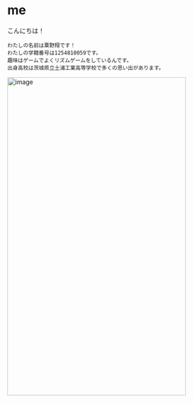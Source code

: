 # me



   こんにちは！
   
    わたしの名前は粟野翔です！
    わたしの学籍番号は1254810059です。
    趣味はゲームでよくリズムゲームをしているんです。
    出身高校は茨城県立土浦工業高等学校で多くの思い出があります。
    
<img width="405" height="720" alt="image" src="https://github.com/user-attachments/assets/a7e4b9ce-4557-469e-903f-14e8c8400a16" />

 
